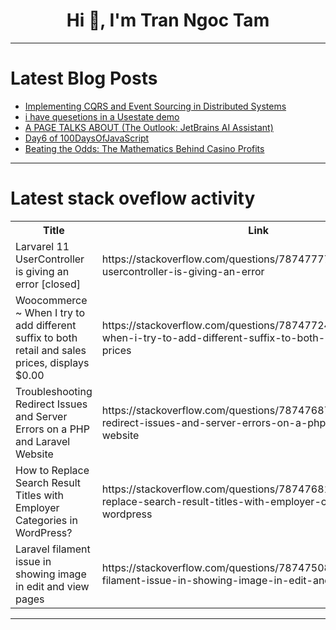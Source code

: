 <h1 align="center">Hi 👋, I'm Tran Ngoc Tam</h1>

---

# Latest Blog Posts 
<!-- BLOG-POST-LIST:START -->
- [Implementing CQRS and Event Sourcing in Distributed Systems](https://dev.to/tutorialq/implementing-cqrs-and-event-sourcing-in-distributed-systems-5ehd)
- [i have quesetions in a Usestate demo](https://dev.to/yinguzwg1/i-have-quesetions-in-a-usestate-demo-kpp)
- [A PAGE TALKS ABOUT &lpar;The Outlook: JetBrains AI Assistant&rpar;](https://dev.to/rewirebyautomation/a-page-talks-about-the-outlook-jetbrains-ai-assistant-3acn)
- [Day6 of 100DaysOfJavaScript](https://dev.to/koichiarai/day6-of-100daysofjavascript-440o)
- [Beating the Odds: The Mathematics Behind Casino Profits](https://dev.to/ezhillragesh/beating-the-odds-the-mathematics-behind-casino-profits-313o)
<!-- BLOG-POST-LIST:END -->

---

# Latest stack oveflow activity
<table>
  <tr><th>Title</th><th>Link</th></tr>
  <!-- STACKOVERFLOW:START --><tr><td>Larvarel 11 UserController is giving an error [closed]</td><td>https://stackoverflow.com/questions/78747777/larvarel-11-usercontroller-is-giving-an-error</td></tr><tr><td>Woocommerce ~ When I try to add different suffix to both retail and sales prices, displays $0.00</td><td>https://stackoverflow.com/questions/78747724/woocommerce-when-i-try-to-add-different-suffix-to-both-retail-and-sales-prices</td></tr><tr><td>Troubleshooting Redirect Issues and Server Errors on a PHP and Laravel Website</td><td>https://stackoverflow.com/questions/78747687/troubleshooting-redirect-issues-and-server-errors-on-a-php-and-laravel-website</td></tr><tr><td>How to Replace Search Result Titles with Employer Categories in WordPress?</td><td>https://stackoverflow.com/questions/78747681/how-to-replace-search-result-titles-with-employer-categories-in-wordpress</td></tr><tr><td>Laravel filament issue in showing image in edit and view pages</td><td>https://stackoverflow.com/questions/78747508/laravel-filament-issue-in-showing-image-in-edit-and-view-pages</td></tr><!-- STACKOVERFLOW:END -->
</table>

---


